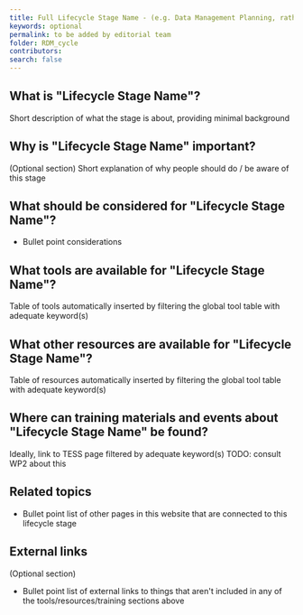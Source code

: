 ```yaml
---
title: Full Lifecycle Stage Name - (e.g. Data Management Planning, rather than just Planning)
keywords: optional
permalink: to be added by editorial team
folder: RDM_cycle
contributors:
search: false
---
```


## What is "Lifecycle Stage Name"?
Short description of what the stage is about, providing minimal background

## Why is "Lifecycle Stage Name" important?
(Optional section)
Short explanation of why people should do / be aware of this stage

## What should be considered for "Lifecycle Stage Name"? 
* Bullet point considerations

## What tools are available for "Lifecycle Stage Name"?
Table of tools automatically inserted by filtering the global tool table with adequate keyword(s)

## What other resources are available for "Lifecycle Stage Name"?
Table of resources automatically inserted by filtering the global tool table with adequate keyword(s)

## Where can training materials and events about "Lifecycle Stage Name" be found?
Ideally, link to TESS page filtered by adequate keyword(s)
TODO: consult WP2 about this

## Related topics
* Bullet point list of other pages in this website that are connected to this lifecycle stage

## External links
(Optional section)
* Bullet point list of external links to things that aren't included in any of the tools/resources/training sections above
